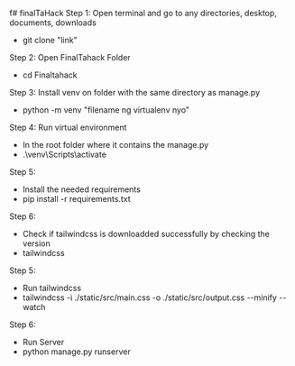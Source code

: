 f# finalTaHack
Step 1: 
Open terminal and go to any directories, desktop, documents, downloads
- git clone "link"

Step 2:
Open FinalTahack Folder
- cd Finaltahack

Step 3: 
Install venv on folder with the same directory as manage.py
- python -m venv "filename ng virtualenv nyo"

Step 4:
Run virtual environment
- In the root folder where it contains the manage.py
- .\venv\Scripts\activate

Step 5:
- Install the needed requirements
- pip install -r requirements.txt

Step 6:
- Check if tailwindcss is downloadded successfully by checking the version
- tailwindcss

Step 5:
- Run tailwindcss
- tailwindcss -i ./static/src/main.css -o ./static/src/output.css --minify --watch

Step 6:
- Run Server
- python manage.py runserver
